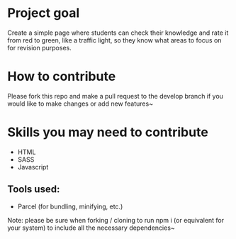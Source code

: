 # Project goal

Create a simple page where students can check their knowledge and rate it from red to green, like a traffic light, so they know what areas to focus on for revision purposes.

# How to contribute

Please fork this repo and make a pull request to the develop branch if you would like to make changes or add new features~

# Skills you may need to contribute

- HTML
- SASS
- Javascript

## Tools used:

- Parcel (for bundling, minifying, etc.)

Note: please be sure when forking / cloning to run npm i (or equivalent for your system) to include all the necessary dependencies~
